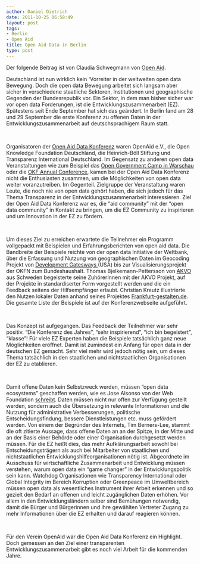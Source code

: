 ```yaml
---
author: Daniel Dietrich
date: 2011-10-25 06:58:49
layout: post
tags:
- Berlin
- Open Aid
title: Open Aid Data in Berlin
type: post
---
```


Der folgende Beitrag ist von Claudia Schwegmann von [Open Aid](http://www.openaid.de/).

Deutschland ist nun wirklich kein 'Vorreiter in der weltweiten open data Bewegung. Doch die open data Bewegung arbeitet sich langsam aber sicher in verschiedene staatliche Sektoren, Institutionen und geographische Gegenden der Bundesrepublik vor. Ein Sektor, in dem man bisher sicher war vor open data Forderungen, ist die Entwicklungszusammenarbeit (EZ). Spätestens seit Ende September hat sich das geändert. In Berlin fand am 28 und 29 September die erste Konferenz zu offenen Daten in der Entwicklungszusammenarbeit auf deutschsprachigem Raum statt.

 

Organisatoren der [Open Aid Data Konferenz](http://openaiddata.de/) waren OpenAid e.V., die Open Knowledge Foundation Deutschland, die Heinrich-Böll Stiftung und Transparenz International Deutschland. Im Gegensatz zu anderen open data Veranstaltungen wie zum Beispiel das [Open Government Camp in Warschau](http://ogdcamp.org/) oder die [OKF Annual Conference](http://okcon.org/2011/after), kamen bei der Open Aid Data Konferenz nicht die Enthusiasten zusammen, um die Möglichkeiten von open data weiter voranzutreiben. Im Gegenteil. Zielgruppe der Veranstaltung waren Leute, die noch nie von open data gehört haben, die sich jedoch für das Thema Transparenz in der Entwicklungszusammenarbeit interessieren. Ziel der Open Aid Data Konferenz war es, die “aid community” mit der “open data community” in Kontakt zu bringen, um die EZ Community zu inspirieren und um Innovation in der EZ zu fördern.

 

Um dieses Ziel zu erreichen erwartete die Teilnehmer ein Programm vollgepackt mit Beispielen und Erfahrungsberichten von open aid data. Die Bandbreite der Beispiele reichte von der open data Initiative der Weltbank, über die Erfassung und Nutzung von geographischen Daten im Geocoding Projekt von [Development Gatesways ](http://www.developmentgateway.org/news/afdb-and-aiddata-geocode-aid-projects)(USA) bis zur Visualisierungsprojekt der OKFN zum Bundeshaushalt. Thomas Bjelkemann-Pettersson von [AKVO](http://www.akvo.org/) aus Schweden begeisterte seine ZuhörerInnen mit der AKVO Projekt, auf der Projekte in standardiserter Form vorgestellt werden und die ein Feedback seitens der Hilfsempfänger erlaubt. Christian Kreutz illustrierte den Nutzen lokaler Daten anhand seines Projektes [Frankfurt-gestalten.de](http://www.frankfurt-gestalten.de/). Die gesamte Liste der Beispiele ist auf der Konferenzwebseite aufgeführt.

 

Das Konzept ist aufgegangen. Das Feedback der Teilnehmer war sehr positiv. “Die Konferenz des Jahres”, “sehr inspirierend”, “ich bin begeistert”, “klasse”! Für viele EZ Experten haben die Beispiele tatsächlich ganz neue Möglichkeiten eröffnet. Damit ist zumindest ein Anfang für open data in der deutschen EZ gemacht. Sehr viel mehr wird jedoch nötig sein, um dieses Thema tatsächlich in den staatlichen und nichtstaatlichen Organisationen der EZ zu etablieren.

 

Damit offene Daten kein Selbstzweck werden, müssen “open data ecosystems” geschaffen werden, wie es Jose Alsonso von der Web Foundation [schreibt](http://www.webfoundation.org/2011/09/open-data-seeing-well-beyond-the-portals/). Daten müssen nicht nur offen zur Verfügung gestellt werden, sondern auch die Übersetzung in relevante Informationen und die Nutzung für administrative Verbesserungen, politische Entscheidungsfindung, bessere Dienstleistungen etc. muss gefördert werden. Von einem der Begründer des Internets, Tim Berners-Lee, stammt die oft zitierte Aussage, dass offene Daten an an der Spitze, in der Mitte und an der Basis einer Behörde oder einer Organisation durchgesetzt werden müssen. Für die EZ heißt dies, das mehr Aufklärungsarbeit sowohl bei Entscheidungsträgern als auch bei Mitarbeiter von staatlichen und nichtstaatlichen Entwicklungshilfeorganisationen nötig ist. Abgeordnete im Ausschuss für wirtschaftliche Zusammenarbeit und Entwicklung müssen verstehen, warum open data ein “game changer” in der Entwicklungspolitik sein kann. Watchdog Organisationen wie Transparency International oder Global Integrity im Bereich Korruption oder Greenpeace im Umweltbereich müssen open data als wesentliches Instrument ihrer Arbeit erkennen und so gezielt den Bedarf an offenen und leicht zugänglichen Daten erhöhen. Vor allem in den Entwicklungsländern selber sind Bemühungen notwendig, damit die Bürger und Bürgerinnen und ihre gewählten Vertreter Zugang zu mehr Informationen über die EZ erhalten und darauf reagieren können.

 

Für den Verein OpenAid war die Open Aid Data Konferenz ein Highlight. Doch gemessen an den Ziel einer transparenten Entwicklungszusammenarbeit gibt es noch viel Arbeit für die kommenden Jahre.

 